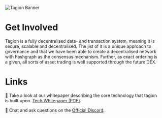 
![Tagion Banner](https://github.com/tagion/.github/blob/master/profile/Github_home.jpg?raw=true)

# Get Involved
Tagion is a fully decentralised data- and transaction system, meaning it is secure, scalable and decentralised. The jist of it is a unique approach to governance and that we have been able to create a decentralised network with hashgraph as the consensus mechanism. Further, as exact ordering is a given, all sorts of asset trading is well supported through the future DEX.

# Links
📜 Take a look at our whitepaper describing the core technology that tagion is built upon. [Tech Whitepaper (PDF)](https://www.tagion.org/resources/tagion-whitepaper.pdf).

💬 Chat and ask questions on the [Official Discord](https://discord.gg/k7Rqmu78PZ).

